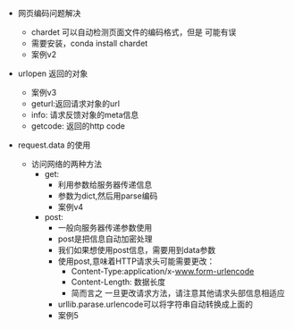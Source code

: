 - 网页编码问题解决
    - chardet 可以自动检测页面文件的编码格式，但是 可能有误
    - 需要安装，conda install chardet
    - 案例v2
- urlopen 返回的对象
    - 案例v3
    - geturl:返回请求对象的url
    - info: 请求反馈对象的meta信息
    - getcode: 返回的http code

- request.data 的使用
    - 访问网络的两种方法
        - get:
            - 利用参数给服务器传递信息
            - 参数为dict,然后用parse编码
            - 案例v4
        - post:
            - 一般向服务器传递参数使用
            - post是把信息自动加密处理
            - 我们如果想使用post信息，需要用到data参数
            - 使用post,意味着HTTP请求头可能需要更改：
                - Content-Type:application/x-www.form-urlencode
                - Content-Length: 数据长度
                - 简而言之 一旦更改请求方法，请注意其他请求头部信息相适应
            - urllib.parase.urlencode可以将字符串自动转换成上面的
            - 案例5
